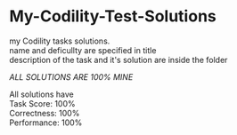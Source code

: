 # My-Codility-Test-Solutions
my Codility tasks solutions.  
name and deficullty are specified in title  
description of the task and it's solution are inside the folder  
  
*ALL SOLUTIONS ARE 100% MINE*

All solutions have  
Task Score: 100%  
Correctness: 100%  
Performance: 100%  
